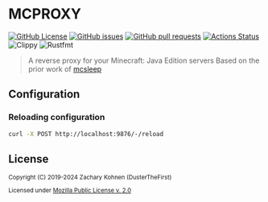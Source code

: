 # MCPROXY

[![GitHub License](https://img.shields.io/github/license/dusterthefirst/mcproxy?logo=mozilla)](https://github.com/DusterTheFirst/mcproxy/blob/master/LICENSE.md)
[![GitHub issues](https://img.shields.io/github/issues/dusterthefirst/mcproxy?logo=github)](https://github.com/DusterTheFirst/mcproxy/issues)
[![GitHub pull requests](https://img.shields.io/github/issues-pr/dusterthefirst/mcproxy?logo=github)](https://github.com/DusterTheFirst/mcproxy/pulls)
[![Actions Status](https://github.com/DusterTheFirst/mcproxy/workflows/Test/badge.svg)](https://github.com/DusterTheFirst/mcproxy/actions)
![Clippy](https://img.shields.io/badge/linter-clippy-informational?logo=rust)
![Rustfmt](https://img.shields.io/badge/code%20style-rustfmt-informational?logo=rust)

> A reverse proxy for your Minecraft: Java Edition servers
> Based on the prior work of [mcsleep](https://github.com/DusterTheFirst/MGMT/tree/master/mcsleep)

## Configuration

### Reloading configuration

```sh
curl -X POST http://localhost:9876/-/reload
```

## License

<sup>
Copyright (C) 2019-2024  Zachary Kohnen (DusterTheFirst)
</sup>
<sub>

Licensed under [Mozilla Public License v. 2.0](http://mozilla.org/MPL/2.0/)

</sub>
